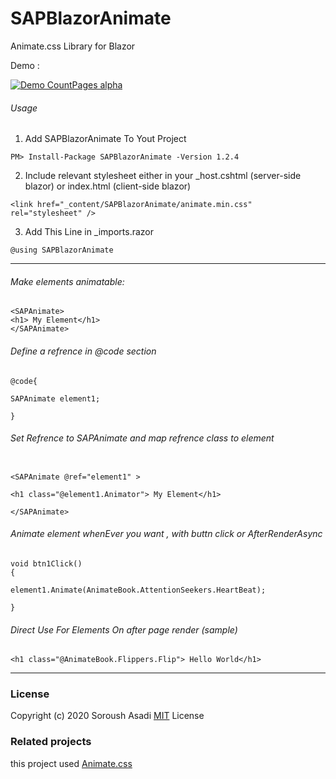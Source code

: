# SAPBlazorAnimate

Animate.css Library for Blazor

Demo : 

[![Demo CountPages alpha](https://raw.githubusercontent.com/codesoroush/SAPBlazorAnimate/master/SAPBlazorAnimateDemo/wwwroot/demo/demo.gif)](https://raw.githubusercontent.com/codesoroush/SAPBlazorAnimate/master/SAPBlazorAnimateDemo/wwwroot/demo/demo.gif)

###### Usage
1. Add SAPBlazorAnimate To Yout Project
```
PM> Install-Package SAPBlazorAnimate -Version 1.2.4
```
2. Include relevant stylesheet either in your _host.cshtml (server-side blazor) or index.html (client-side blazor)
```
<link href="_content/SAPBlazorAnimate/animate.min.css" rel="stylesheet" />
```
3. Add This Line in _imports.razor
```
@using SAPBlazorAnimate
```
<hr />

###### Make elements animatable:

```Razor
<SAPAnimate>
<h1> My Element</h1>
</SAPAnimate>
```
###### Define a refrence in @code section

```Razor
@code{

SAPAnimate element1;

}
```
###### Set Refrence to SAPAnimate and map refrence class to element

```Razor

<SAPAnimate @ref="element1" > 

<h1 class="@element1.Animator"> My Element</h1>

</SAPAnimate>
```
###### Animate element whenEver you want , with buttn click or AfterRenderAsync 

```Razor
void btn1Click()
{

element1.Animate(AnimateBook.AttentionSeekers.HeartBeat);

}
```

###### Direct Use For Elements On after page render (sample)

```Razor
<h1 class="@AnimateBook.Flippers.Flip"> Hello World</h1>
```

<hr />

### License


Copyright (c) 2020 Soroush Asadi [MIT](https://github.com/codesoroush/SAPBlazorAnimate/blob/master/LICENSE) License



### Related projects


this project used [Animate.css](https://github.com/daneden/animate.css)

